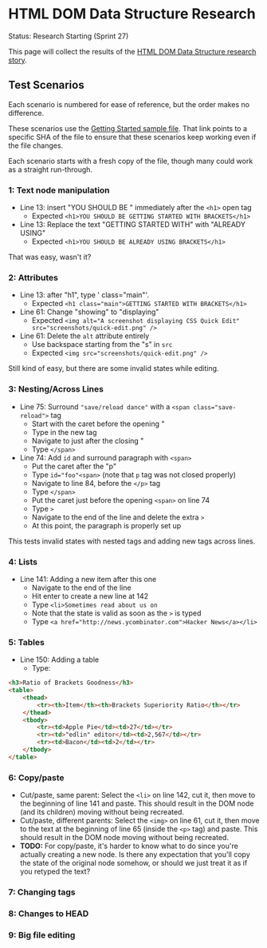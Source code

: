 # HTML DOM Data Structure Research #

Status: Research Starting (Sprint 27)

This page will collect the results of the [HTML DOM Data Structure research story](https://trello.com/card/5-research-data-structure-for-html-dom-edit-mapping/4f90a6d98f77505d7940ce88/844).

## Test Scenarios ##

Each scenario is numbered for ease of reference, but the order makes no difference.

These scenarios use the [Getting Started sample file](https://github.com/adobe/brackets/blob/f482326997f4b6e09a2640c770dbd915c81851a3/samples/root/Getting%20Started/index.html). That link points to a specific SHA of the file to ensure that these scenarios keep working even if the file changes.

Each scenario starts with a fresh copy of the file, though many could work as a straight run-through.

### 1: Text node manipulation

* Line 13: insert "YOU SHOULD BE " immediately after the `<h1>` open tag
    * Expected `<h1>YOU SHOULD BE GETTING STARTED WITH BRACKETS</h1>`
* Line 13: Replace the text "GETTING STARTED WITH" with "ALREADY USING"
    * Expected `<h1>YOU SHOULD BE ALREADY USING BRACKETS</h1>`

That was easy, wasn't it?

### 2: Attributes

* Line 13: after "h1", type ' class="main"'.
    * Expected `<h1 class="main">GETTING STARTED WITH BRACKETS</h1>`
* Line 61: Change "showing" to "displaying"
    * Expected `<img alt="A screenshot displaying CSS Quick Edit" src="screenshots/quick-edit.png" />`
* Line 61: Delete the `alt` attribute entirely
    * Use backspace starting from the "s" in `src`
    * Expected `<img src="screenshots/quick-edit.png" />`

Still kind of easy, but there are some invalid states while editing.

### 3: Nesting/Across Lines

* Line 75: Surround `"save/reload dance"` with a `<span class="save-reload">` tag
    * Start with the caret before the opening "
    * Type in the new tag
    * Navigate to just after the closing "
    * Type `</span>`
* Line 74: Add `id` and surround paragraph with `<span>`
    * Put the caret after the "p"
    * Type `id="foo"<span>` (note that `p` tag was not closed properly)
    * Navigate to line 84, before the `</p>` tag
    * Type `</span>`
    * Put the caret just before the opening `<span>` on line 74
    * Type `>`
    * Navigate to the end of the line and delete the extra `>`
    * At this point, the paragraph is properly set up

This tests invalid states with nested tags and adding new tags across lines.

### 4: Lists

* Line 141: Adding a new item after this one
    * Navigate to the end of the line
    * Hit enter to create a new line at 142
    * Type `<li>Sometimes read about us on `
    * Note that the state is valid as soon as the `>` is typed
    * Type `<a href="http://news.ycombinator.com">Hacker News</a></li>`

### 5: Tables

* Line 150: Adding a table
    * Type:

```html
<h3>Ratio of Brackets Goodness</h3>
<table>
    <thead>
        <tr><th>Item</th><th>Brackets Superiority Ratio</th></tr>
    </thead>
    <tbody>
        <tr><td>Apple Pie</td><td>27</td></tr>
        <tr><td>"edlin" editor</td><td>2,567</td></tr>
        <tr><td>Bacon</td><td>2</td></tr>
    </tbody>
</table>
```

### 6: Copy/paste

* Cut/paste, same parent: Select the `<li>` on line 142, cut it, then move to the beginning of line 141 and paste. This should result in the DOM node (and its children) moving without being recreated.
* Cut/paste, different parents: Select the `<img>` on line 61, cut it, then move to the text at the beginning of line 65 (inside the `<p>` tag) and paste. This should result in the DOM node moving without being recreated.
* **TODO:** For copy/paste, it's harder to know what to do since you're actually creating a new node. Is there any expectation that you'll copy the state of the original node somehow, or should we just treat it as if you retyped the text?

### 7: Changing tags

### 8: Changes to HEAD

### 9: Big file editing

